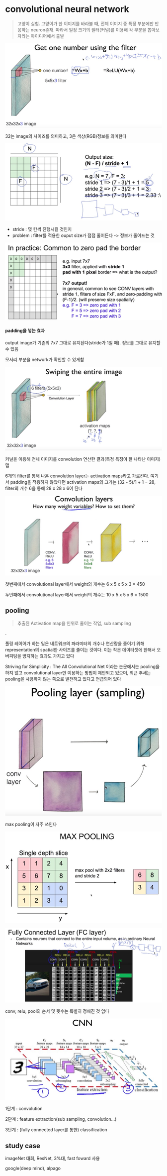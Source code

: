 # convolutional neural network

> 고양이 실험. 고양이가 한 이미지를 바라볼 때, 전체 이미지 중 특정 부분에만 반응하는 neuron존재. 따라서 일정 크기의 필터(커널)를 이용해 각 부분을 뽑아보자라는 아이디어에서 출발



![000](./000.jpg)



32는 image의 사이즈를 의미하고, 3은 색상(RGB)정보를 의미한다



![00](./00.jpg)



* stride : 몇 칸씩 진행시킬 것인지
* problem : filter를 적용한 ouput size가 점점 줄어든다 -> 정보가 줄어드는 것



![01](./01.jpg)



#### padding을 넣는 효과

output image가 기존의 7x7 그대로 유지된다(stride가 1일 때). 정보를 그대로 유지할 수 있음

모서리 부분을 network가 확인할 수 있게함



![02](./02.jpg)



커널을 이용해 전체 이미지를 convolution 연산한 결과(특정 특징이 잘 나타난 이미지) 맵

6개의 filter를 통해 나온 convolution layer는 activation maps라고 가르킨다. 여기서 padding을 적용하지 않았다면 activation maps의 크기는 (32 - 5)/1 + 1 = 28, filter의 개수 6을 통해 28 x 28 x 6이 된다



![03](./03.jpg)



첫번째에서 convolutional layer에서 weight의 개수는 6 x 5 x 5 x 3 = 450

두번째에서 convolutional layer에서 weight의 개수는 10 x 5 x 5 x 6 = 1500





## pooling

>  추출된 Activation map을 인위로 줄이는 작업, sub sampling

.

풀링 레이어가 하는 일은 네트워크의 파라미터의 개수나 연산량을 줄이기 위해 representation의 spatial한 사이즈를 줄이는 것이다. 이는 작은 데이터셋에 한해서 오버피팅을 방지하는 효과도 가지고 있다

Striving for Simplicity : The All Convolutional Net 이라는 논문에서는 pooling을 하지 않고 convolutional layer만 이용하는 방법이 제안되고 있으며, 최근 추세는 pooling을 사용하지 않는 쪽으로 발전하고 있다고 언급되어 있다





![05](./05.jpg)





max pooling이 자주 쓰인다



![04](./04.jpg)





![06](./06.jpg)



conv, relu, pool의 순서 및 횟수는 특별히 정해진 것 없다



![07](./07.jpg)



1단계 : convolution

2단계 : feature extraction(sub sampling, convolution...)

3단계 : (fully connected layer를 통한) classification



## study case

imageNet 대회, ResNet, 3%대, fast foward 사용

google(deep mind), alpago
